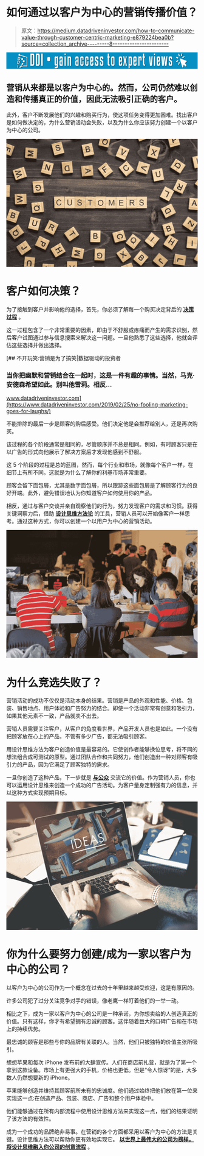 # 如何通过以客户为中心的营销传播价值？

> 原文：<https://medium.datadriveninvestor.com/how-to-communicate-value-through-customer-centric-marketing-e879224bea0b?source=collection_archive---------8----------------------->

[![](img/e8dd6ce696702689e28ef9e5193c3073.png)](http://www.track.datadriveninvestor.com/1B9E)

## 营销从来都是以客户为中心的。然而，公司仍然难以创造和传播真正的价值，因此无法吸引正确的客户。

此外，客户不断发展他们的兴趣和购买行为，使这项任务变得更加困难。找出客户是如何做决定的，为什么营销活动会失败，以及为什么你应该努力创建一个以客户为中心的公司。

![](img/d9b72e693043e0fec2dd871541033a09.png)

# 客户如何决策？

为了接触到客户并影响他的选择，首先，你必须了解每一个购买决定背后的 [**决策过程**](https://www.lucidchart.com/blog/consumer-decision-making-process) 。

这一过程包含了一个非常重要的因素，即由于不舒服或疼痛而产生的需求识别，然后客户试图通过参与信息搜索来解决这一问题。一旦他熟悉了这些选择，他就会评估这些选择并做出选择。

[](https://www.datadriveninvestor.com/2019/02/25/no-fooling-marketing-goes-for-laughs/) [## 不开玩笑:营销是为了搞笑|数据驱动的投资者

### 当你把幽默和营销结合在一起时，这是一件有趣的事情。当然，马克·安德森希望如此。别叫他雪莉。相反…

www.datadriveninvestor.com](https://www.datadriveninvestor.com/2019/02/25/no-fooling-marketing-goes-for-laughs/) 

不能排除的最后一步是顾客的购后感受。他们决定他是会推荐给别人，还是再次购买。

该过程的各个阶段通常是相同的，尽管顺序并不总是相同。例如，有时顾客只是在以广告的形式向他展示了解决方案后才发现他感到不舒服。

这 5 个阶段的过程是总的蓝图，然而，每个行业和市场，就像每个客户一样，在细节上有所不同。这就是为什么了解你的利基市场非常重要。

顾客会留下面包屑，尤其是数字面包屑，所以跟踪这些面包屑是了解顾客行为的良好开端。此外，避免错误地认为你知道客户如何使用你的产品。

相反，通过与客户交谈并亲自观察他们的行为，努力发现客户的需求和习惯。获得关键洞察力后，借助 [**设计思维方法论**](https://www.solveo.co/how-can-design-thinking-boost-your-business/) 的工具，营销人员可以开始像客户一样思考。通过这种方式，你可以创建一个以用户为中心的营销活动。

![](img/e6c6ca9ad77381ea1729dbec233c1827.png)

# 为什么竞选失败了？

营销活动的成功不仅仅是活动本身的结果。营销是产品的外观和性能、价格、包装、销售地点、用户体验和广告努力的结合。即使一个活动非常有创意和吸引力，如果其他元素不一致，产品就卖不出去。

营销人员需要关注客户，从客户的角度看世界，产品开发人员也是如此。一个没有把顾客放在心上的产品，不管有多少广告，都无法吸引顾客。

用设计思维方法为客户创造价值是最容易的。它使创作者能够换位思考，将不同的想法组合成可测试的原型。通过团队合作和共同努力，他们创造出一种对顾客有吸引力的产品，因为它满足了顾客独特的需求。

一旦你创造了这种产品，下一步就是 [**与公众**](https://conversionxl.com/blog/value-proposition-examples-how-to-create/) 交流它的价值。作为营销人员，你也可以运用设计思维来创造一个成功的广告活动。为客户量身定制强有力的信息，并以这种方式实现预期目标。

![](img/135af51041d7b949bed47c2cec6f5d03.png)

# 你为什么要努力创建/成为一家以客户为中心的公司？

以客户为中心的公司作为一个概念在过去的十年里越来越受欢迎，这是有原因的。

许多公司犯了过分关注竞争对手的错误，像老鹰一样盯着他们的一举一动。

相比之下，成为一家以客户为中心的公司是一种承诺，为你想卖给的人创造真正的价值。只有这样，你才有希望拥有忠诚的顾客。这伴随着巨大的口碑广告和在市场上的持续优势。

最忠诚的顾客是那些与你的品牌有关联的人。当然，他们只被独特的价值主张所吸引。

想想苹果和每次 iPhone 发布前的大肆宣传。人们在商店前扎营，就是为了第一个拿到这款设备。市场上有更强大的手机，价格也更低。但是“令人惊讶”的是，大多数人仍然想要新的 iPhone。

苹果能够创造并维持其顾客前所未有的忠诚度。他们通过始终把他们放在第一位来实现这一点:在创造产品、包装、商店、广告和整个用户体验中。

他们能够通过在所有内部流程中使用设计思维方法来实现这一点，他们的结果证明了该方法的有效性。

成为一个成功的品牌绝非易事。在营销的各个方面都采用以客户为中心的方法是关键。设计思维方法可以帮助你更有效地实现它。 [**以世界上最伟大的公司为榜样，将设计思维融入你公司的创意流程**](https://www.solveo.co/how-big-companies-innovate-implementing-design-thinking/) 。